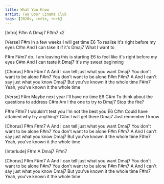 ```yaml
---
title: What You Know
artist: Two Door Cinema Club
tags: [2020s, indie, rock]
---
```


[Intro] F#m  A  Dmaj7  F#m7  x2

[Verse]
F#m
 In a few weeks I will get time
E6
 To realise it's right before my eyes
C#m
 And I can take it if it's 
Dmaj7
What I want to

F#m            F#m7
do. I am leaving this is starting
E6
 to feel like it's right before my eyes
C#m
 And I can taste it
        Dmaj7
It's my sweet beginning

[Chorus]
F#m                   F#m7       A
 And I can tell just what you want
                     Dmaj7
You don't want to be alone
                     F#m7
You don't want to be alone
F#m                     F#m7    A
 And I can't say just what you know
                              Dmaj7
But you've known it the whole time
                                F#m7
Yeah, you've known it the whole time

[Verse]
F#m
 Maybe next year I'll have no time
E6                                  C#m
 To think about the questions to address
C#m
Am I the one to try to 
Dmaj7
Stop the fire?

F#m                 F#m7
 I wouldn't test you I'm not the best you
E6                                C#m
 Could have attained why try anything?
 C#m
I will get there
      Dmaj7
Just remember I know


[Chorus]
F#m                    F#m7    A
 And I can tell just what you want
                     Dmaj7
You don't want to be alone
                     F#m7
You don't want to be alone
F#m                     F#m7    A
 And I can't say just what you know
                              Dmaj7
But you've known it the whole time
                                F#m7
Yeah, you've known it the whole time

[Interlude] F#m  A  Dmaj7  F#m7

[Chorus]
F#m                    F#m7    A
 And I can tell just what you want
                     Dmaj7
You don't want to be alone
                     F#m7
You don't want to be alone
F#m                     F#m7    A
 And I can't say just what you know
                              Dmaj7
But you've known it the whole time
                                F#m7
Yeah, you've known it the whole time